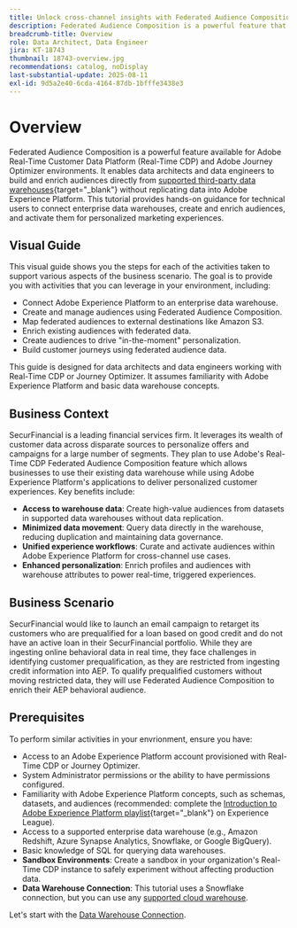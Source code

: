```yaml
---
title: Unlock cross-channel insights with Federated Audience Composition
description: Federated Audience Composition is a powerful feature that enables data architects and data engineers to build and enrich audiences directly from third-party data warehouses.
breadcrumb-title: Overview
role: Data Architect, Data Engineer
jira: KT-18743
thumbnail: 18743-overview.jpg
recommendations: catalog, noDisplay
last-substantial-update: 2025-08-11
exl-id: 9d5a2e40-6cda-4164-87db-1bfffe3438e3
---
```

# Overview

Federated Audience Composition is a powerful feature available for Adobe Real-Time Customer Data Platform (Real-Time CDP) and Adobe Journey Optimizer environments. It enables data architects and data engineers to build and enrich audiences directly from [supported third-party data warehouses](https://experienceleague.adobe.com/en/docs/federated-audience-composition/using/start/access-prerequisites){target="_blank"} without replicating data into Adobe Experience Platform. This tutorial provides hands-on guidance for technical users to connect enterprise data warehouses, create and enrich audiences, and activate them for personalized marketing experiences.

## Visual Guide

This visual guide shows you the steps for each of the activities taken to support various aspects of the business scenario. The goal is to provide you with activities that you can leverage in your environment, including:

- Connect Adobe Experience Platform to an enterprise data warehouse.
- Create and manage audiences using Federated Audience Composition.
- Map federated audiences to external destinations like Amazon S3.
- Enrich existing audiences with federated data.
- Create audiences to drive "in-the-moment" personalization.
- Build customer journeys using federated audience data.

This guide is designed for data architects and data engineers working with Real-Time CDP or Journey Optimizer. It assumes familiarity with Adobe Experience Platform and basic data warehouse concepts.

## Business Context

SecurFinancial is a leading financial services firm. It leverages its wealth of customer data across disparate sources to personalize offers and campaigns for a large number of segments. They plan to use Adobe's Real-Time CDP Federated Audience Composition feature which allows businesses to use their existing data warehouse while using Adobe Experience Platform's applications to deliver personalized customer experiences. Key benefits include:

- **Access to warehouse data**: Create high-value audiences from datasets in supported data warehouses without data replication.
- **Minimized data movement**: Query data directly in the warehouse, reducing duplication and maintaining data governance.
- **Unified experience workflows**: Curate and activate audiences within Adobe Experience Platform for cross-channel use cases.
- **Enhanced personalization**: Enrich profiles and audiences with warehouse attributes to power real-time, triggered experiences.

## Business Scenario

SecurFinancial would like to launch an email campaign to retarget its customers who are prequalified for a loan based on good credit and do not have an active loan in their SecurFinancial portfolio. While they are ingesting online behavioral data in real time, they face challenges in identifying customer prequalification, as they are restricted from ingesting credit information into AEP. To qualify prequalified customers without moving restricted data, they will use Federated Audience Composition to enrich their AEP behavioral audience.

## Prerequisites

To perform similar activities in your envrionment, ensure you have:

- Access to an Adobe Experience Platform account provisioned with Real-Time CDP or Journey Optimizer.
- System Administrator permissions or the ability to have permissions configured.
- Familiarity with Adobe Experience Platform concepts, such as schemas, datasets, and audiences (recommended: complete the [Introduction to Adobe Experience Platform playlist](https://experienceleague.adobe.com/en/playlists/experience-platform-introduction?lang=en){target="_blank"} on Experience League).
- Access to a supported enterprise data warehouse (e.g., Amazon Redshift, Azure Synapse Analytics, Snowflake, or Google BigQuery).
- Basic knowledge of SQL for querying data warehouses.
- **Sandbox Environments**: Create a sandbox in your organization's Real-Time CDP instance to safely experiment without affecting production data.
- **Data Warehouse Connection**: This tutorial uses a Snowflake connection, but you can use any [supported cloud warehouse](https://experienceleague.adobe.com/en/docs/federated-audience-composition/using/start/access-prerequisites).

Let's start with the [Data Warehouse Connection](data-warehouse-connection.md).
